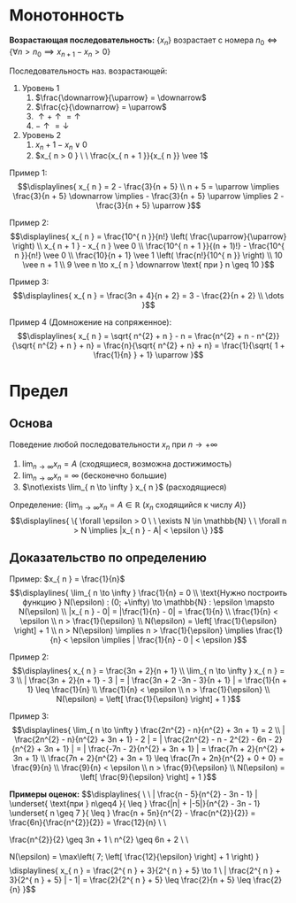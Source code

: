 # Монотонность
**Возрастающая последовательность:** $\{ x_{ n } \}$ возрастает с номера $n_{ 0 } \Leftrightarrow \{ \forall n > n_{ 0 } \implies x_{ n + 1 } - x_{ n } > 0 \}$

Последовательность наз. возрастающей: 
1. Уровень 1
	1. $\frac{\downarrow}{\uparrow} = \downarrow$ 
	2. $\frac{c}{\downarrow} = \uparrow$ 
	3. $\uparrow + \uparrow = \uparrow$ 
	4. $- \uparrow = \downarrow$ 
2. Уровень 2
	1. $x_{ n } + 1 - x_{ n } \vee 0$ 
	2. $x_{ n > 0 } \ \ \frac{x_{ n + 1 }}{x_{ n }} \vee 1$

Пример 1: 
$$\displaylines{
x_{ n } = 2 - \frac{3}{n + 5} \\ 
n + 5 = \uparrow \implies \frac{3}{n + 5} \downarrow \implies - \frac{3}{n + 5} \uparrow \implies 2 - \frac{3}{n + 5} \uparrow
}$$

Пример 2: 
$$\displaylines{
x_{ n } = \frac{10^{ n }}{n!} \left( \frac{\uparrow}{\uparrow} \right) \\ 
x_{ n + 1 } - x_{ n } \vee 0 \\ 
\frac{10^{ n + 1 }}{(n + 1)!} - \frac{10^{ n }}{n!} \vee 0 \\ 
\frac{10}{n + 1} \vee 1 \left( \frac{n!}{10^{ n }} \right) \\ 
10 \vee n + 1 \\ 
9 \vee n \to x_{ n } \downarrow \text{ при } n \geq 10
}$$

Пример 3: 
$$\displaylines{
x_{ n } = \frac{3n + 4}{n + 2} = 3 - \frac{2}{n + 2} \\ 
\dots
}$$

Пример 4 (Домножение на сопряженное): 
$$\displaylines{
x_{ n } = \sqrt{ n^{2} + n } - n = \frac{n^{2} + n - n^{2}}{\sqrt{ n^{2} + n } + n} = \frac{n}{\sqrt{ n^{2}  + n} + n} = \frac{1}{\sqrt{ 1 + \frac{1}{n} } + 1} \uparrow
}$$

# Предел
## Основа 
Поведение любой последовательности $x_{ n }$ при $n \to +\infty$
1. $\lim_{ n \to \infty } x_{ n } = A$ (сходящиеся, возможна достижимость)
2. $\lim_{ n \to \infty } x_{ n } = \infty$ (бесконечно большие) 
3. $\not\exists \lim_{ n \to \infty } x_{ n }$ (расходящиеся)

Определение: {$\lim_{ n \to \infty } x_{ n } = A \in \mathbb{R}$ ($x_{ n }$ сходящийся к числу $A$)} 
$$\displaylines{
\{ \forall \epsilon > 0 \ \ \exists N \in \mathbb{N} \ \ \forall n > N \implies |x_{ n } - A| < \epsilon \} 
}$$

## Доказательство по определению 
Пример: $x_{ n } = \frac{1}{n}$ 
$$\displaylines{
\lim_{ n \to \infty } \frac{1}{n} = 0 \\ 
\text{Нужно построить функцию } N(\epsilon) : (0; +\infty) \to \mathbb{N} : \epsilon \mapsto N(\epsilon) \\ 
|x_{ n } - 0| = |\frac{1}{n} - 0| = \frac{1}{n} \\ 
\frac{1}{n} < \epsilon \\ 
n > \frac{1}{\epsilon} \\ 
N(\epsilon) = \left[ \frac{1}{\epsilon} \right] + 1 \\ 
n > N(\epsilon) \implies n > \frac{1}{\epsilon} \implies \frac{1}{n} < \epsilon \implies | \frac{1}{n} - 0 | < \epsilon
}$$

Пример 2: 
$$\displaylines{
x_{ n } = \frac{3n + 2}{n + 1} \\ 
\lim_{ n \to \infty } x_{ n } = 3 \\ 
| \frac{3n + 2}{n + 1} - 3 | = | \frac{3n + 2 -3n - 3}{n + 1} | = \frac{1}{n + 1} \leq \frac{1}{n} \\ 
\frac{1}{n} < \epsilon \\ 
n > \frac{1}{\epsilon} \\ 
N(\epsilon) = \left[ \frac{1}{\epsilon} \right] + 1
}$$

Пример 3: 
$$\displaylines{
\lim_{ n \to \infty } \frac{2n^{2} - n}{n^{2} + 3n + 1} = 2 \\ 
| \frac{2n^{2} - n}{n^{2} + 3n + 1} - 2 | = | \frac{2n^{2} - n - 2^{2} - 6n - 2}{n^{2} + 3n + 1} | = | \frac{-7n - 2}{n^{2} + 3n + 1} | = \frac{7n + 2}{n^{2} + 3n + 1} \\ 
\frac{7n + 2}{n^{2} + 3n + 1} \leq \frac{7n + 2n}{n^{2} + 0 + 0} = \frac{9}{n} \\ 
\frac{9}{n} < \epsilon \\ 
n > \frac{9}{\epsilon} \\ 
N(\epsilon) = \left[ \frac{9}{\epsilon} \right] + 1
}$$

**Примеры оценок:**
$$\displaylines{
\ \ | \frac{n - 5}{n^{2} - 3n - 1} | \underset{ \text{при } n\geq4 }{ \leq } \frac{|n| + |-5|}{n^{2} - 3n - 1} \underset{ n \geq 7 }{ \leq } \frac{n + 5n}{n^{2} - \frac{n^{2}}{2}} = \frac{6n}{\frac{n^{2}}{2}} = \frac{12}{n} \\ \\ 

\frac{n^{2}}{2} \geq 3n + 1 \\ 
n^{2} \geq 6n + 2 \\ \\ 

N(\epsilon) = \max\left( 7; \left[ \frac{12}{\epsilon} \right] + 1 \right)
}$$
$$\displaylines{
x_{ n } = \frac{2^{ n } + 3}{2^{ n } + 5} \to 1 \\ 
| \frac{2^{ n } + 3}{2^{ n } + 5} | - 1| = \frac{2}{2^{ n } + 5} \leq \frac{2}{n + 5} \leq \frac{2}{n}
}$$











































